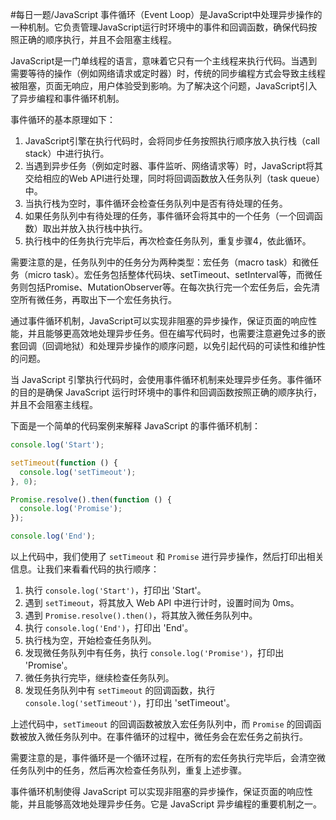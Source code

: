 #每日一题/JavaScript
事件循环（Event Loop）是JavaScript中处理异步操作的一种机制。它负责管理JavaScript运行时环境中的事件和回调函数，确保代码按照正确的顺序执行，并且不会阻塞主线程。

JavaScript是一门单线程的语言，意味着它只有一个主线程来执行代码。当遇到需要等待的操作（例如网络请求或定时器）时，传统的同步编程方式会导致主线程被阻塞，页面无响应，用户体验受到影响。为了解决这个问题，JavaScript引入了异步编程和事件循环机制。

事件循环的基本原理如下：
1. JavaScript引擎在执行代码时，会将同步任务按照执行顺序放入执行栈（call stack）中进行执行。
2. 当遇到异步任务（例如定时器、事件监听、网络请求等）时，JavaScript将其交给相应的Web API进行处理，同时将回调函数放入任务队列（task queue）中。
3. 当执行栈为空时，事件循环会检查任务队列中是否有待处理的任务。
4. 如果任务队列中有待处理的任务，事件循环会将其中的一个任务（一个回调函数）取出并放入执行栈中执行。
5. 执行栈中的任务执行完毕后，再次检查任务队列，重复步骤4，依此循环。

需要注意的是，任务队列中的任务分为两种类型：宏任务（macro task）和微任务（micro task）。宏任务包括整体代码块、setTimeout、setInterval等，而微任务则包括Promise、MutationObserver等。在每次执行完一个宏任务后，会先清空所有微任务，再取出下一个宏任务执行。

通过事件循环机制，JavaScript可以实现非阻塞的异步操作，保证页面的响应性能，并且能够更高效地处理异步任务。但在编写代码时，也需要注意避免过多的嵌套回调（回调地狱）和处理异步操作的顺序问题，以免引起代码的可读性和维护性的问题。

当 JavaScript 引擎执行代码时，会使用事件循环机制来处理异步任务。事件循环的目的是确保 JavaScript 运行时环境中的事件和回调函数按照正确的顺序执行，并且不会阻塞主线程。

下面是一个简单的代码案例来解释 JavaScript 的事件循环机制：

```javascript
console.log('Start');

setTimeout(function () {
  console.log('setTimeout');
}, 0);

Promise.resolve().then(function () {
  console.log('Promise');
});

console.log('End');
```

以上代码中，我们使用了 `setTimeout` 和 `Promise` 进行异步操作，然后打印出相关信息。让我们来看看代码的执行顺序：

1. 执行 `console.log('Start')`，打印出 'Start'。
2. 遇到 `setTimeout`，将其放入 Web API 中进行计时，设置时间为 0ms。
3. 遇到 `Promise.resolve().then()`，将其放入微任务队列中。
4. 执行 `console.log('End')`，打印出 'End'。
5. 执行栈为空，开始检查任务队列。
6. 发现微任务队列中有任务，执行 `console.log('Promise')`，打印出 'Promise'。
7. 微任务执行完毕，继续检查任务队列。
8. 发现任务队列中有 `setTimeout` 的回调函数，执行 `console.log('setTimeout')`，打印出 'setTimeout'。

上述代码中，`setTimeout` 的回调函数被放入宏任务队列中，而 `Promise` 的回调函数被放入微任务队列中。在事件循环的过程中，微任务会在宏任务之前执行。

需要注意的是，事件循环是一个循环过程，在所有的宏任务执行完毕后，会清空微任务队列中的任务，然后再次检查任务队列，重复上述步骤。

事件循环机制使得 JavaScript 可以实现非阻塞的异步操作，保证页面的响应性能，并且能够高效地处理异步任务。它是 JavaScript 异步编程的重要机制之一。

